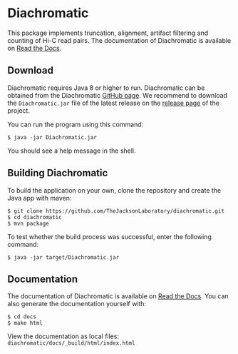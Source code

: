 # Diachromatic

This package implements truncation, alignment, artifact filtering and counting of Hi-C read pairs. The documentation of Diachromatic is available on [Read the Docs](https://diachromatic.readthedocs.io/en/latest).


## Download

Diachromatic requires Java 8 or higher to run. Diachromatic can be obtained from the Diachromatic [GitHub page](https://github.com/TheJacksonLaboratory/diachromatic). We recommend to download the ``Diachromatic.jar`` file of the latest release on the [release page](https://github.com/TheJacksonLaboratory/diachromatic/releases) of the project.

You can run the program using this command:

	$ java -jar Diachromatic.jar

You should see a help message in the shell.


## Building Diachromatic

To build the application on your own, clone the repository and create the Java app with maven:

	$ git clone https://github.com/TheJacksonLaboratory/diachromatic.git
	$ cd diachromatic
	$ mvn package

To test whether the build process was successful, enter the following command:

	$ java -jar target/Diachromatic.jar


## Documentation

The documentation of Diachromatic is available on [Read the Docs](https://diachromatic.readthedocs.io/en/latest). You can also generate the documentation yourself with:

	$ cd docs
	$ make html

View the documentation as local files: ``diachromatic/docs/_build/html/index.html``

